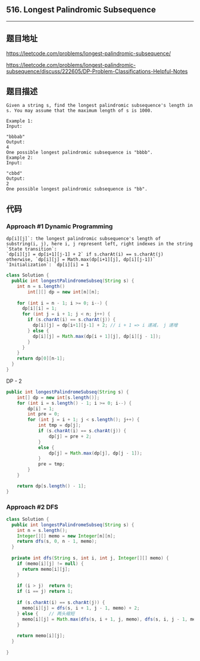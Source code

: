## 516. Longest Palindromic Subsequence

----
## 题目地址

https://leetcode.com/problems/longest-palindromic-subsequence/

https://leetcode.com/problems/longest-palindromic-subsequence/discuss/222605/DP-Problem-Classifications-Helpful-Notes

## 题目描述
```
Given a string s, find the longest palindromic subsequence's length in s. You may assume that the maximum length of s is 1000.

Example 1:
Input:

"bbbab"
Output:
4
One possible longest palindromic subsequence is "bbbb".
Example 2:
Input:

"cbbd"
Output:
2
One possible longest palindromic subsequence is "bb".
```

## 代码

### Approach #1  Dynamic Programming

```
dp[i][j]`: the longest palindromic subsequence's length of substring(i, j), here i, j represent left, right indexes in the string
`State transition`:
`dp[i][j] = dp[i+1][j-1] + 2` if s.charAt(i) == s.charAt(j)
otherwise, `dp[i][j] = Math.max(dp[i+1][j], dp[i][j-1])`
`Initialization`: `dp[i][i] = 1
```

```java
class Solution {
  public int longestPalindromeSubseq(String s) {
    int n = s.length()
		int[][] dp = new int[n][n];
    
    for (int i = n - 1; i >= 0; i--) {
      dp[i][i] = 1;
      for (int j = i + 1; j < n; j++) {
        if (s.charAt(i) == s.charAt(j)) {
          dp[i][j] = dp[i+1][j-1] + 2; // i + 1 => i 递减， j 递增
        } else {
          dp[i][j] = Math.max(dp[i + 1][j], dp[i][j - 1]);
        }
      }
    }
    return dp[0][n-1];
  }
}
```

DP - 2

```JAVA
public int longestPalindromeSubseq(String s) {
	int[] dp = new int[s.length()];
	for (int i = s.length() - 1; i >= 0; i--) {
		dp[i] = 1;
		int pre = 0;
		for (int j = i + 1; j < s.length(); j++) {
			int tmp = dp[j];
			if (s.charAt(i) == s.charAt(j)) {
				dp[j] = pre + 2;
			}
			else {
				dp[j] = Math.max(dp[j], dp[j - 1]);
			}
			pre = tmp;
		}
	}

	return dp[s.length() - 1];
}
```

### Approach #2 DFS 

```JAVA
class Solution {
  public int longestPalindromeSubseq(String s) {
    int n = s.length();
    Integer[][] memo = new Integer[n][n];
    return dfs(s, 0, n - 1, memo);
  }
  
  private int dfs(String s, int i, int j, Integer[][] memo) {
    if (memo[i][j] != null) {
      return memo[i][j];
    }
    
    if (i > j)	return 0;
    if (i == j)	return 1;
    
    if (s.charAt(i) == s.charAt(j)) {
      memo[i][j] = dfs(s, i + 1, j - 1, memo) + 2;
    } else {	// 两头缩短
      memo[i][j] = Math.max(dfs(s, i + 1, j, memo), dfs(s, i, j - 1, memo));
    }
    
    return memo[i][j];
  }
  
}
```















